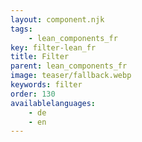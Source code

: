 ```yaml
---
layout: component.njk
tags: 
    - lean_components_fr
key: filter-lean_fr
title: Filter
parent: lean_components_fr
image: teaser/fallback.webp
keywords: filter
order: 130
availablelanguages: 
    - de
    - en
---
```

